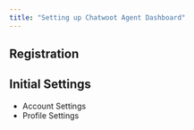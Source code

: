 ```yaml
---
title: "Setting up Chatwoot Agent Dashboard"
---
```


## Registration 

## Initial Settings
- Account Settings
- Profile Settings




